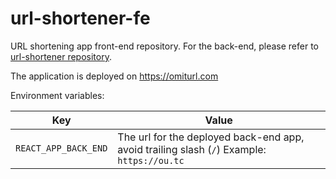 # url-shortener-fe

URL shortening app front-end repository. For the back-end, please refer to [url-shortener repository](https://github.com/sametweb/url-shortener).

The application is deployed on https://omiturl.com

Environment variables:

| Key | Value |
| --- | --- |
| `REACT_APP_BACK_END` | The url for the deployed back-end app, avoid trailing slash (`/`) Example: `https://ou.tc` |
